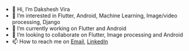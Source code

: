 - 👋 Hi, I’m Dakshesh Vira
- 👀 I’m interested in Flutter, Android, Machine Learning, Image/video processing, Django
- 🌱 I’m currently working on Flutter and Android
- 💞️ I’m looking to collaborate on Flutter, Image processing and Android
- 📫 How to reach me on [Email](mailto:dakshvira@gmail.com), [LinkedIn](https://www.linkedin.com/in/viradakshesh/)


<!---
daksheshvira/daksheshvira is a ✨ special ✨ repository because its `README.md` (this file) appears on your GitHub profile.
You can click the Preview link to take a look at your changes.
--->
